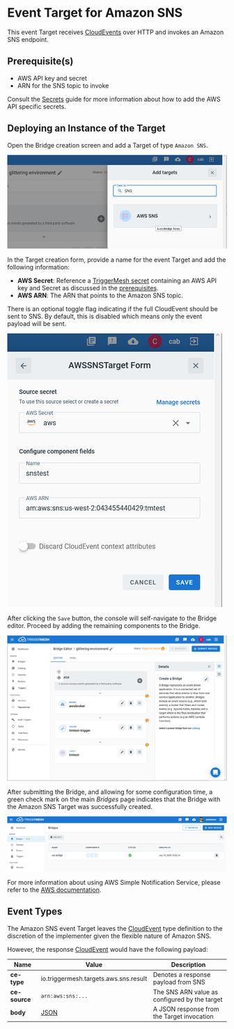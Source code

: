 # Event Target for Amazon SNS

This event Target receives [CloudEvents][ce] over HTTP and invokes an Amazon SNS endpoint.

## Prerequisite(s)

- AWS API key and secret
- ARN for the SNS topic to invoke

Consult the [Secrets](../guides/secrets.md) guide for more information about
how to add the AWS API specific secrets.

## Deploying an Instance of the Target

Open the Bridge creation screen and add a Target of type `Amazon SNS`.

![Adding an SNS Target](../images/aws-targets/aws-sns-bridge-create-1.png)

In the Target creation form, provide a name for the event Target and add the following information:

- **AWS Secret**: Reference a [TriggerMesh secret](../guides/secrets.md) containing an AWS API key and Secret as discussed in the [prerequisites](#prerequisites).
- **AWS ARN**: The ARN that points to the Amazon SNS topic.

There is an optional toggle flag indicating if the full CloudEvent should be sent
to SNS. By default, this is disabled which means only the event payload
will be sent.

![Amazon SNS Target form](../images/aws-targets/aws-sns-bridge-create-2.png)

After clicking the `Save` button, the console will self-navigate to the Bridge editor. Proceed by adding the remaining components to the Bridge.

![Bridge overview](../images/aws-targets/aws-sns-bridge-create-3.png)

After submitting the Bridge, and allowing for some configuration time, a green check mark on the main _Bridges_ page indicates that the Bridge with the Amazon SNS Target was successfully created.

![Bridge status](../images/bridge-status-green.png)

For more information about using AWS Simple Notification Service, please refer to the [AWS documentation][docs].

## Event Types

The Amazon SNS event Target leaves the [CloudEvent][ce] type definition to the discretion of
the implementer given the flexible nature of Amazon SNS.

However, the response [CloudEvent][ce] would have the following payload:

| Name | Value | Description |
|---|---|---|
|**ce-type**|io.triggermesh.targets.aws.sns.result|Denotes a response payload from SNS|
|**ce-source**|`arn:aws:sns:...`|The SNS ARN value as configured by the target|
|**body**|[JSON][ce-jsonformat]|A JSON response from the Target invocation|



[ce]: https://cloudevents.io/
[docs]: https://docs.aws.amazon.com/sns/
[ce-jsonformat]: https://github.com/cloudevents/spec/blob/v1.0/json-format.md
